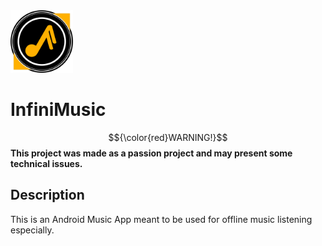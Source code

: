 <img src="/app/src/main/res/drawable/music_app_logo3.png" alt="InfiniMusic Logo" width="100px"/>

# InfiniMusic
$${\color{red}WARNING!}$$
**This project was made as a passion project and may present some technical issues.**

## Description
This is an Android Music App meant to be used for offline music listening especially.
